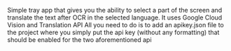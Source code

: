 Simple tray app that gives you the ability to select a part of the screen and translate the text after OCR in the selected language.
It uses Google Cloud Vision and Translation API
All you need to do is to add an apikey.json file to the project where you simply put the api key (without any formatting) that should be enabled for the two aforementioned api

